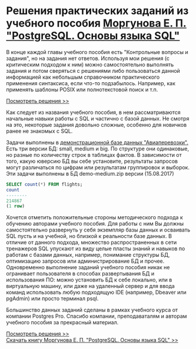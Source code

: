 # Решения практических заданий из учебного пособия [Моргунова Е. П. "PostgreSQL. Основы языка SQL"](https://postgrespro.ru/education/books/sqlprimer)

В конце каждой главы учебного пособия есть "Контрольные вопросы и задания", но на задания нет ответов. Используя мои решения (с критическим подходом к ним) можно самостоятельно выполнять задания и потом сверяться с решениями либо пользоваться данной информацией как небольшым справочником практического применения синтаксиса, если что-то подзабылось. Например, как применять шаблоны POSIX или полнотекстовой поиск и т.п.

[Посмотреть решения >>](https://github.com/rubussta/sql-basics-course/blob/main/sql-basics.md)

Как следует из названия учебного пособия, в нем рассматриваются начальные навыки работы с SQL и частично с базой данных. Не смотря на это, некоторые задания довольно сложные, особенно для новичков ранее не знакомых с SQL.

Задачи выполнены в [демонстрационной базе данных "Авиаперевозки".](https://postgrespro.ru/education/demodb) Есть три версии БД: small, medium и big. По структуре они одинаковые, но разные по количеству строк в таблицах фактов. В зависимости от того, какую юверсию БД вы себе установите, результаты запросов могут различаться по цифрам или результатам группировок и выборок. Эти задачи выполнены в БД demo-medium.zip версии (15.08.2017)

 ```sql
SELECT count(*) FROM flights;
 count
--------
 214867
(1 row)

```
Хочется отметить положительные стороны методического подхода к обучению авторами учебного пособия. Для работы с ним Вы должны самостоятельно развернуть у себя экземпляр базы данных и осваивать SQL пусть и на учебной, но близкой к реальности базе данных. В отличие от данного подхода, множество распространенных в сети тренажеров SQL упускают из виду целые пласты знаний и навыков по работам с базами данных, например, понимание структуры БД, оптимизацию запросов или администрирование БД и прочее. Одновременно выполнение заданий учебного пособия никак не огранивает пользователя в способах развертывания БД и использования ПО: можно установить БД к себе локально, или в виртуальную машину, или даже на удаленный сервер и для ввода команд использовать любую подходящую IDE (например, Dbeaver или pgAdmin) или просто терминал psql.

Большинство данных заданий сделаны в рамках учебного курса от компании Postgres Pro. Спасибо компании, преподаваталям и авторам учебного пособия за прекрасный материал.

[Посмотреть решения >>](https://github.com/rubussta/sql-basics-course/blob/main/sql-basics.md)  
[Скачать книгу Моргунова Е. П. "PostgreSQL. Основы языка SQL" >>](https://postgrespro.ru/education/books/sqlprimer)
